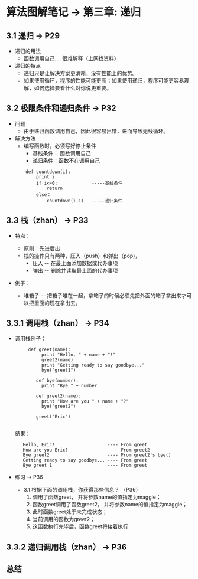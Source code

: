 # 算法图解笔记 -> 第三章: 递归

## 3.1 递归 -> P29
   - 递归的用法
       - 函数调用自己.... 很难解释（上网找资料）
   - 递归的特点
       - 递归只是让解决方案更清晰，没有性能上的优势。 
       - 如果使用循环，程序的性能可能更高；如果使用递归，程序可能更容易理解，如何选择要看什么对你说更重要。
   
   
## 3.2 极限条件和递归条件 -> P32   
   - 问题
        - 由于递归函数调用自己，因此很容易出错，进而导致无线循环。
   - 解决方法
        - 编写函数时，必须写好停止条件
            - 基线条件： 函数调用自己
            - 递归条件：函数不在调用自己
        ```
            def countdown(i):
                print i
                if i<=0:             -----基线条件
                    return
                else：
                    countdown(i-1)   -----递归条件
        ```
     
     
## 3.3 栈（zhan） -> P33
   - 特点：
       - 原则：先进后出
       - 栈的操作只有两种，压入（push）和弹出（pop)，
           - 压入 -- 在最上面添加数据或代办事项
           - 弹出 -- 删除并读取最上面的代办事项
          
   - 例子：
       - 堆箱子 -- 把箱子堆在一起，拿箱子的时候必须先把外面的箱子拿出来才可以把里面的现在拿出去。 
      


## 3.3.1 调用栈（zhan） -> P34
   - 调用栈例子：         
    
        ```
             def greet(name):
                  print "Hello, " + name + "!"
                  greet2(name)
                  print "Getting ready to say goodbye..."
                  bye("greet1")
                
                def bye(number):
                  print "Bye " + number
                
                def greet2(name):
                  print "How are you " + name + "?"
                  bye("greet2")
                
                greet("Eric")
                
        ```
    
        结果：
        
            Hello, Eric!                    ---- From greet
            How are you Eric?               ---- From greet2
            Bye greet2                      ---- From greet2's bye()
            Getting ready to say goodbye... ---- From greet
            Bye greet 1                     ---- From greet
       
    
    
   - 练习 -> P36
        - 3.1 根据下面的调用栈，你获得那些信息？ （P36）
            1. 调用了函数greet， 并将参数name的值指定为maggle；
            2. 函数greet调用了函数greet2， 并将参数name的值指定为maggle；
            3. 此时函数greet处于未完成状态；
            4. 当前调用的函数为greet2；
            5. 这函数执行完毕后，函数greet将接着执行
      
 
## 3.3.2 递归调用栈（zhan） -> P36





      
## 总结
